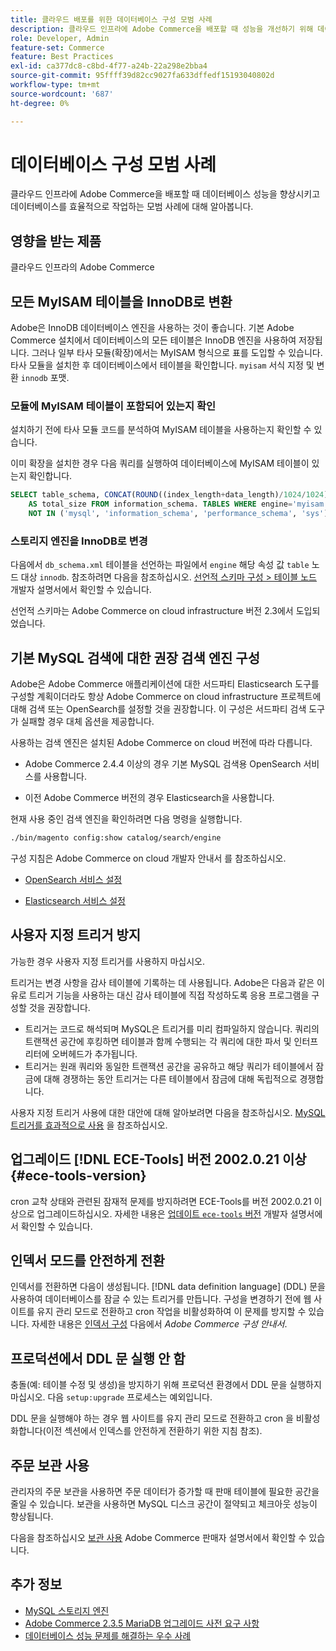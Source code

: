 ```yaml
---
title: 클라우드 배포를 위한 데이터베이스 구성 모범 사례
description: 클라우드 인프라에 Adobe Commerce을 배포할 때 성능을 개선하기 위해 데이터베이스 및 애플리케이션 설정을 구성하는 방법에 대해 알아봅니다.
role: Developer, Admin
feature-set: Commerce
feature: Best Practices
exl-id: ca377dc8-c8bd-4f77-a24b-22a298e2bba4
source-git-commit: 95ffff39d82cc9027fa633dffedf15193040802d
workflow-type: tm+mt
source-wordcount: '687'
ht-degree: 0%

---
```


# 데이터베이스 구성 모범 사례

클라우드 인프라에 Adobe Commerce을 배포할 때 데이터베이스 성능을 향상시키고 데이터베이스를 효율적으로 작업하는 모범 사례에 대해 알아봅니다.

## 영향을 받는 제품

클라우드 인프라의 Adobe Commerce

## 모든 MyISAM 테이블을 InnoDB로 변환

Adobe은 InnoDB 데이터베이스 엔진을 사용하는 것이 좋습니다. 기본 Adobe Commerce 설치에서 데이터베이스의 모든 테이블은 InnoDB 엔진을 사용하여 저장됩니다. 그러나 일부 타사 모듈(확장)에서는 MyISAM 형식으로 표를 도입할 수 있습니다. 타사 모듈을 설치한 후 데이터베이스에서 테이블을 확인합니다. `myisam` 서식 지정 및 변환 `innodb` 포맷.

### 모듈에 MyISAM 테이블이 포함되어 있는지 확인

설치하기 전에 타사 모듈 코드를 분석하여 MyISAM 테이블을 사용하는지 확인할 수 있습니다.

이미 확장을 설치한 경우 다음 쿼리를 실행하여 데이터베이스에 MyISAM 테이블이 있는지 확인합니다.

```sql
SELECT table_schema, CONCAT(ROUND((index_length+data_length)/1024/1024),'MB')
    AS total_size FROM information_schema. TABLES WHERE engine='myisam' AND table_schema
    NOT IN ('mysql', 'information_schema', 'performance_schema', 'sys');
```

### 스토리지 엔진을 InnoDB로 변경

다음에서 `db_schema.xml` 테이블을 선언하는 파일에서 `engine` 해당 속성 값 `table` 노드 대상 `innodb`. 참조하려면 다음을 참조하십시오. [선언적 스키마 구성 > 테이블 노드](https://developer.adobe.com/commerce/php/development/components/declarative-schema/configuration/) 개발자 설명서에서 확인할 수 있습니다.

선언적 스키마는 Adobe Commerce on cloud infrastructure 버전 2.3에서 도입되었습니다.

## 기본 MySQL 검색에 대한 권장 검색 엔진 구성

Adobe은 Adobe Commerce 애플리케이션에 대한 서드파티 Elasticsearch 도구를 구성할 계획이더라도 항상 Adobe Commerce on cloud infrastructure 프로젝트에 대해 검색 또는 OpenSearch를 설정할 것을 권장합니다. 이 구성은 서드파티 검색 도구가 실패할 경우 대체 옵션을 제공합니다.

사용하는 검색 엔진은 설치된 Adobe Commerce on cloud 버전에 따라 다릅니다.

- Adobe Commerce 2.4.4 이상의 경우 기본 MySQL 검색용 OpenSearch 서비스를 사용합니다.

- 이전 Adobe Commerce 버전의 경우 Elasticsearch을 사용합니다.

현재 사용 중인 검색 엔진을 확인하려면 다음 명령을 실행합니다.

```bash
./bin/magento config:show catalog/search/engine
```

구성 지침은 Adobe Commerce on cloud 개발자 안내서 를 참조하십시오.

- [OpenSearch 서비스 설정](https://devdocs.magento.com/cloud/project/services-opensearch.html)

- [Elasticsearch 서비스 설정](https://devdocs.magento.com/cloud/project/services-elastic.html)

## 사용자 지정 트리거 방지

가능한 경우 사용자 지정 트리거를 사용하지 마십시오.

트리거는 변경 사항을 감사 테이블에 기록하는 데 사용됩니다. Adobe은 다음과 같은 이유로 트리거 기능을 사용하는 대신 감사 테이블에 직접 작성하도록 응용 프로그램을 구성할 것을 권장합니다.

- 트리거는 코드로 해석되며 MySQL은 트리거를 미리 컴파일하지 않습니다. 쿼리의 트랜잭션 공간에 후킹하면 테이블과 함께 수행되는 각 쿼리에 대한 파서 및 인터프리터에 오버헤드가 추가됩니다.
- 트리거는 원래 쿼리와 동일한 트랜잭션 공간을 공유하고 해당 쿼리가 테이블에서 잠금에 대해 경쟁하는 동안 트리거는 다른 테이블에서 잠금에 대해 독립적으로 경쟁합니다.

사용자 지정 트리거 사용에 대한 대안에 대해 알아보려면 다음을 참조하십시오. [MySQL 트리거를 효과적으로 사용](mysql-triggers-usage.md) 을 참조하십시오.

## 업그레이드 [!DNL ECE-Tools] 버전 2002.0.21 이상 {#ece-tools-version}

cron 교착 상태와 관련된 잠재적 문제를 방지하려면 ECE-Tools를 버전 2002.0.21 이상으로 업그레이드하십시오. 자세한 내용은 [업데이트 `ece-tools` 버전](https://devdocs.magento.com/cloud/project/ece-tools-update.html) 개발자 설명서에서 확인할 수 있습니다.

## 인덱서 모드를 안전하게 전환

<!--This best practice might belong in the Maintenance phase. Database lock prevention might be consolidated under a single heading-->

인덱서를 전환하면 다음이 생성됩니다. [!DNL data definition language] (DDL) 문을 사용하여 데이터베이스를 잠글 수 있는 트리거를 만듭니다. 구성을 변경하기 전에 웹 사이트를 유지 관리 모드로 전환하고 cron 작업을 비활성화하여 이 문제를 방지할 수 있습니다.
자세한 내용은 [인덱서 구성](https://experienceleague.adobe.com/docs/commerce-operations/configuration-guide/cli/manage-indexers.html#configure-indexers-1) 다음에서 *Adobe Commerce 구성 안내서*.

## 프로덕션에서 DDL 문 실행 안 함

충돌(예: 테이블 수정 및 생성)을 방지하기 위해 프로덕션 환경에서 DDL 문을 실행하지 마십시오. 다음 `setup:upgrade` 프로세스는 예외입니다.

DDL 문을 실행해야 하는 경우 웹 사이트를 유지 관리 모드로 전환하고 cron 을 비활성화합니다(이전 섹션에서 인덱스를 안전하게 전환하기 위한 지침 참조).

## 주문 보관 사용

관리자의 주문 보관을 사용하면 주문 데이터가 증가할 때 판매 테이블에 필요한 공간을 줄일 수 있습니다. 보관을 사용하면 MySQL 디스크 공간이 절약되고 체크아웃 성능이 향상됩니다.

다음을 참조하십시오 [보관 사용](https://experienceleague.adobe.com/docs/commerce-admin/stores-sales/order-management/orders/order-archive.html) Adobe Commerce 판매자 설명서에서 확인할 수 있습니다.

## 추가 정보

- [MySQL 스토리지 엔진](https://dev.mysql.com/doc/refman/8.0/en/storage-engines.html)
- [Adobe Commerce 2.3.5 MariaDB 업그레이드 사전 요구 사항](../maintenance/commerce-235-upgrade-prerequisites-mariadb.md)
- [데이터베이스 성능 문제를 해결하는 우수 사례](../maintenance/resolve-database-performance-issues.md)
